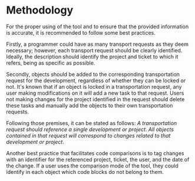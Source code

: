 # Methodology

For the proper using of the tool and to ensure that the provided information is accurate, it is recommended to follow some best practices. 

Firstly, a programmer could have as many transport requests as they deem necessary; however, each transport request should be clearly identified. Ideally, the description should identify the project and ticket to which it refers, being as specific as possible.

Secondly, objects should be added to the corresponding transportation request for the development, regardless of whether they can be locked or not. 
It's known that if an object is locked in a transportation request, any user making modifications on it will add a new task to that request. Users not making changes for the project identified in the request should delete these tasks and manually add the objects to their own transportation requests.

Following those premises, it can be stated as follows: *A transportation request should reference a single development or project*. *All objects contained in that request will correspond to changes related to that development or project*.

Another best practice that facilitates code comparisons is to tag changes with an identifier for the referenced project, ticket, the user, and the date of the change. If a user uses the comparison mode of the tool, they could identify in each object which code blocks do not belong to them.

